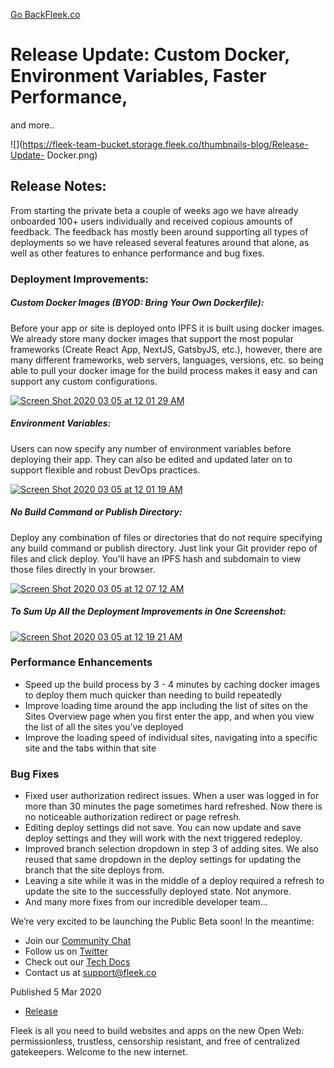[Go Back](../../)[Fleek.co](https://Fleek.co)

# Release Update: Custom Docker, Environment Variables, Faster Performance,
and more..

![](https://fleek-team-bucket.storage.fleek.co/thumbnails-blog/Release-Update-
Docker.png)

## Release Notes:

From starting the private beta a couple of weeks ago we have already onboarded
100+ users individually and received copious amounts of feedback. The feedback
has mostly been around supporting all types of deployments so we have released
several features around that alone, as well as other features to enhance
performance and bug fixes.

### Deployment Improvements:

##### Custom Docker Images (BYOD: Bring Your Own Dockerfile):

Before your app or site is deployed onto IPFS it is built using docker images.
We already store many docker images that support the most popular frameworks
(Create React App, NextJS, GatsbyJS, etc.), however, there are many different
frameworks, web servers, languages, versions, etc. so being able to pull your
docker image for the build process makes it easy and can support any custom
configurations.

[ ![Screen Shot 2020 03 05 at 12 01 29
AM](../../static/ecf1a02509abbb7a9947d46f310c600d/d9199/Screen%20Shot%202020-03-05%20at%2012.01.29%20AM.png)
](../../static/ecf1a02509abbb7a9947d46f310c600d/913a1/Screen%20Shot%202020-03-05%20at%2012.01.29%20AM.png)

##### Environment Variables:

Users can now specify any number of environment variables before deploying
their app. They can also be edited and updated later on to support flexible
and robust DevOps practices.

[ ![Screen Shot 2020 03 05 at 12 01 19
AM](../../static/605a8e1d4ae33fe201976a435b53c8d3/d9199/Screen%20Shot%202020-03-05%20at%2012.01.19%20AM.png)
](../../static/605a8e1d4ae33fe201976a435b53c8d3/df438/Screen%20Shot%202020-03-05%20at%2012.01.19%20AM.png)

##### No Build Command or Publish Directory:

Deploy any combination of files or directories that do not require specifying
any build command or publish directory. Just link your Git provider repo of
files and click deploy. You’ll have an IPFS hash and subdomain to view those
files directly in your browser.

[ ![Screen Shot 2020 03 05 at 12 07 12
AM](../../static/f3ff04f292c8ee205bd005cce15b43dc/d9199/Screen%20Shot%202020-03-05%20at%2012.07.12%20AM.png)
](../../static/f3ff04f292c8ee205bd005cce15b43dc/764d7/Screen%20Shot%202020-03-05%20at%2012.07.12%20AM.png)

##### To Sum Up All the Deployment Improvements in One Screenshot:

[ ![Screen Shot 2020 03 05 at 12 19 21
AM](../../static/d47f29e6c8acfa02badbea0a6130f581/d9199/Screen%20Shot%202020-03-05%20at%2012.19.21%20AM.png)
](../../static/d47f29e6c8acfa02badbea0a6130f581/e0577/Screen%20Shot%202020-03-05%20at%2012.19.21%20AM.png)

### Performance Enhancements

  * Speed up the build process by 3 - 4 minutes by caching docker images to deploy them much quicker than needing to build repeatedly
  * Improve loading time around the app including the list of sites on the Sites Overview page when you first enter the app, and when you view the list of all the sites you’ve deployed
  * Improve the loading speed of individual sites, navigating into a specific site and the tabs within that site

### Bug Fixes

  * Fixed user authorization redirect issues. When a user was logged in for more than 30 minutes the page sometimes hard refreshed. Now there is no noticeable authorization redirect or page refresh.
  * Editing deploy settings did not save. You can now update and save deploy settings and they will work with the next triggered redeploy.
  * Improved branch selection dropdown in step 3 of adding sites. We also reused that same dropdown in the deploy settings for updating the branch that the site deploys from.
  * Leaving a site while it was in the middle of a deploy required a refresh to update the site to the successfully deployed state. Not anymore.
  * And many more fixes from our incredible developer team…

We’re very excited to be launching the Public Beta soon! In the meantime:

  * Join our [Community Chat](https://slack.fleek.co/)
  * Follow us on [Twitter](https://twitter.com/FleekHQ)
  * Check out our [Tech Docs](https://docs.fleek.co/)
  * Contact us at support@fleek.co

Published 5 Mar 2020

  * [Release](../../tag/release/)

Fleek is all you need to build websites and apps on the new Open Web:
permissionless, trustless, censorship resistant, and free of centralized
gatekeepers. Welcome to the new internet.[](https://www.twitter.com/FleekHQ)

